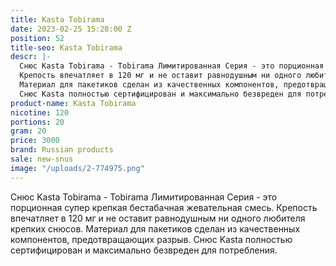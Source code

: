 ```yaml
---
title: Kasta Tobirama
date: 2023-02-25 15:28:00 Z
position: 52
title-seo: Kasta Tobirama
descr: |-
  Снюс Kasta Tobirama - Tobirama Лимитированная Серия - это порционная супер крепкая бестабачная жевательная смесь.
  Крепость впечатляет в 120 мг и не оставит равнодушным ни одного любителя крепких снюсов.
  Материал для пакетиков сделан из качественных компонентов, предотвращающих разрыв.
  Снюс Kasta полностью сертифицирован и максимально безвреден для потребления.
product-name: Kasta Tobirama
nicotine: 120
portions: 20
gram: 20
price: 3000
brand: Russian products
sale: new-snus
image: "/uploads/2-774975.png"
---
```


Снюс Kasta Tobirama - Tobirama Лимитированная Серия - это порционная супер крепкая бестабачная жевательная смесь.
Крепость впечатляет в 120 мг и не оставит равнодушным ни одного любителя крепких снюсов.
Материал для пакетиков сделан из качественных компонентов, предотвращающих разрыв.
Снюс Kasta полностью сертифицирован и максимально безвреден для потребления.